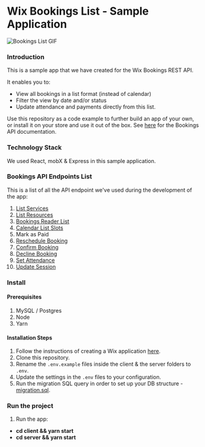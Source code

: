# Wix Bookings List - Sample Application 
![Bookings List GIF](readme-images/wix-bookings-list-low.gif)

### Introduction
This is a sample app that we have created for the Wix Bookings REST API. 

It enables you to:
* View all bookings in a list format (instead of calendar)
* Filter the view by date and/or status
* Update attendance and payments directly from this list.

Use this repository as a code example to further build an app of your own, or install it on your store and use it out of the box. See [here](https://dev.wix.com/api/rest/wix-bookings) for the Bookings API documentation.

### Technology Stack

We used React, mobX & Express in this sample application.

### Bookings API Endpoints List
This is a list of all the API endpoint we've used during the development of the app:

<!-- Mark as Paid  is not in public docs - will it work? -->

1. [List Services](https://dev.wix.com/api/rest/wix-bookings/services/service/list-services)
1. [List Resources](https://dev.wix.com/api/rest/wix-bookings/resources/list-resources)
1. [Bookings Reader List](https://dev.wix.com/api/rest/wix-bookings/bookings/bookings-reader/list)
1. [Calendar List Slots](https://dev.wix.com/api/rest/wix-bookings/calendar/list-slots)
1. Mark as Paid
1. [Reschedule Booking](https://dev.wix.com/api/rest/wix-bookings/bookings/bookings/reschedule-booking)
1. [Confirm Booking](https://dev.wix.com/api/rest/wix-bookings/bookings/bookings/confirm-booking)
1. [Decline Booking](https://dev.wix.com/api/rest/wix-bookings/bookings/bookings/decline-booking)
1. [Set Attendance](https://dev.wix.com/api/rest/wix-bookings/bookings/bookings/set-attendance)
1. [Update Session](https://dev.wix.com/api/rest/wix-bookings/schedules-and-sessions/session/update-session)

### Install
#### Prerequisites
1. MySQL / Postgres
1. Node
1. Yarn

#### Installation Steps

<!--  QUESTION - this linked to https://github.com/wix-incubator/sample-wix-rest-app  -->
<!-- I changed it to link to the documentation tutorials which are more updated and relevant to TPA.  -->

1. Follow the instructions of creating a Wix application [here](https://dev.wix.com/api/rest/tutorials/create-your-wix-app).   
1. Clone this repository.
1. Rename the `.env.example` files inside the client & the server folders to `.env`. 
1. Update the settings in the `.env` files to your configuration.
1. Run the migration SQL query in order to set up your DB structure - [migration.sql](migration.sql).
### Run the project
1. Run the app:
  * **cd client && yarn start**
  * **cd server && yarn start** 
